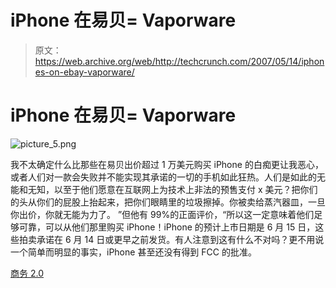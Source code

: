 # iPhone 在易贝= Vaporware 

> 原文：<https://web.archive.org/web/http://techcrunch.com/2007/05/14/iphones-on-ebay-vaporware/>

# iPhone 在易贝= Vaporware

![picture_5.png](img/206fe6759871a303adfaf838c1edec8a.png)

我不太确定什么比那些在易贝出价超过 1 万美元购买 iPhone 的白痴更让我恶心，或者人们对一款会失败并不能实现其承诺的一切的手机如此狂热。人们是如此的无能和无知，以至于他们愿意在互联网上为技术上非法的预售支付 x 美元？把你们的头从你们的屁股上抬起来，把你们眼睛里的垃圾擦掉。你被卖给蒸汽器皿，一旦你出价，你就无能为力了。
 ”但他有 99%的正面评价，“所以这一定意味着他们足够可靠，可以从他们那里购买 iPhone！iPhone 的预计上市日期是 6 月 15 日，这些拍卖承诺在 6 月 14 日或更早之前发货。有人注意到这有什么不对吗？更不用说一个简单而明显的事实，iPhone 甚至还没有得到 FCC 的批准。

[商务 2.0](https://web.archive.org/web/20130628200905/http://blogs.business2.com/apple/2007/05/apple_iphones_o.html)